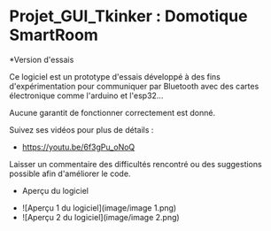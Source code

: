 # Projet_GUI_Tkinker : Domotique SmartRoom

*Version d'essais

Ce logiciel est un prototype d'essais développé à des fins d'expérimentation pour communiquer par Bluetooth avec des cartes électronique comme l'arduino et l'esp32...

Aucune garantit de fonctionner correctement est donné.  

Suivez ses vidéos pour plus de détails :
+ https://youtu.be/6f3gPu_oNoQ

Laisser un commentaire des difficultés rencontré ou des suggestions possible afin d'améliorer le code.

* Aperçu du logiciel
+ ![Aperçu 1 du logiciel](image/image 1.png)
+ ![Aperçu 2 du logiciel](image/image 2.png)
